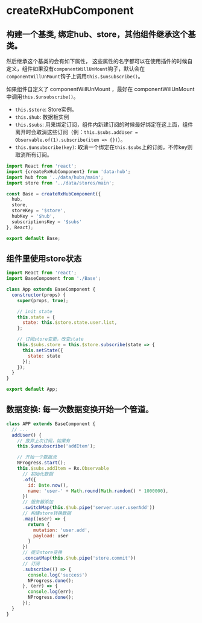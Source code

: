 # createRxHubComponent

## 构建一个基类, 绑定hub、store，其他组件继承这个基类。

然后继承这个基类的会有如下属性， 这些属性的名字都可以在使用插件的时候自定义，组件如果没有`componentWillUnMount`钩子，默认会在`componentWillUnMount`钩子上调用`this.$unsubscribe()`。

如果组件自定义了 componentWillUnMount ，最好在 componentWillUnMount 中调用`this.$unsubscribe()`。

- `this.$store`: Store实例。
- `this.$hub`: 数据板实例
- `this.$subs`: 用来绑定订阅，组件内新建订阅的时候最好绑定在这上面，组件离开时会取消这些订阅（例：`this.$subs.addUser = Observable.of(1).subscribe(item => {})`）。
- `this.$unsubscribe(key)`: 取消一个绑定在`this.$subs`上的订阅，不传key则取消所有订阅。

```js
import React from 'react';
import {createRxHubComponent} from 'data-hub';
import hub from '../data/hubs/main';
import store from '../data/stores/main';

const Base = createRxHubComponent({
  hub,
  store,
  storeKey = '$store',
  hubKey = '$hub',
  subscriptionsKey = '$subs'
}, React);

export default Base;

```

## 组件里使用store状态

```js
import React from 'react';
import BaseComponent from './Base';

class App extends BaseComponent {
  constructor(props) {
    super(props, true);

    // init state
    this.state = {
      state: this.$store.state.user.list,
    };

    // 订阅store变更，改变state
    this.$subs.store = this.$store.subscribe(state => {
      this.setState({
        state: state
      });
    });
  }
}

export default App;

```

## 数据变换: 每一次数据变换开始一个管道。

```js
class APP extends BaseComponent {
  // ...
  addUser() {
    // 放弃上次订阅，如果有
    this.$unsubscribe('addItem');

    // 开始一个数据流
    NProgress.start();
    this.$subs.addItem = Rx.Observable
      // 初始化数据
      .of({
        id: Date.now(),
        name: 'user-' + Math.round(Math.random() * 1000000),
      })
      // 服务器添加
      .switchMap(this.$hub.pipe('server.user.userAdd'))
      // 构建store转换数据
      .map((user) => {
        return {
          mutation: 'user.add',
          payload: user
        }
      })
      // 提交store变换
      .concatMap(this.$hub.pipe('store.commit'))
      // 订阅
      .subscribe(() => {
        console.log('success')
        NProgress.done();
      }, (err) => {
        console.log(err);
        NProgress.done();
      });
  }
}
```

